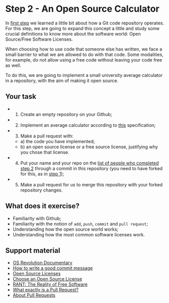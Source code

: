 # Step 2 - An Open Source Calculator

In [first step](step-1) we learned a little bit about how a Git code repository operates. For this step, we are going to expand this concept a little and study some crucial definitions to know more about the software world: Open Source/Free Software Licenses.

When choosing how to use code that someone else has written, we face a small barrier to what we are allowed to do with that code. Some modalities, for example, do not allow using a free code without leaving your code free as well.

To do this, we are going to implement a small university average calculator in a repository, with the aim of making it open source.

## Your task

- 1. Create an empty repository on your Github;
- 2. Implement an average calculator according to [this](specification.md) specification;
- 3. Make a pull request with:
  - a) the code you have implemented;
  - b) an open source license or a free source license, justifying why you chose that license.
- 4. Put your name and your repo on the [list of people who completed step 2](completed.md) through a commit in this repository (you need to have forked for this, as in [step 1](../step-1/README.md));
- 5. Make a pull request for us to merge this repository with your forked repository changes.

## What does it exercise?

- Familiarity with Github;
- Familiarity with the notion of `add`, `push`, `commit` and `pull request`;
- Understanding how the open source world works;
- Understanding how the most common software licenses work.

## Support material

- [OS Revolution Documentary](https://www.youtube.com/watch?v=plMxWpXhqig)
- [How to write a good commit message](https://chris.beams.io/posts/git-commit/)
- [Open Source Licenses](https://opensource.org/licenses/)
- [Choose an Open Source License](https://choosealicense.com/)
- [RANT: The Reality of Free Software](https://www.youtube.com/watch?v=FVy1fZhNSDA)
- [What exactly is a Pull Request?](https://opensource.stackexchange.com/questions/352/what-exactly-is-a-pull-request)
- [About Pull Requests](https://help.github.com/en/github/collaborating-with-issues-and-pull-requests/about-pull-requests)

